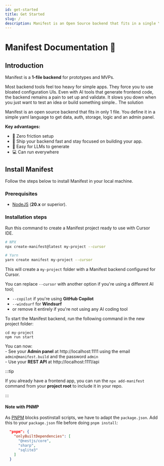 ```yaml
---
id: get-started
title: Get Started
slug: /
description: Manifest is an Open Source backend that fits in a single YAML file. Easy to edit, validate and version for humans and LLMs.
---
```


# Manifest Documentation 👋

## Introduction

Manifest is a **1-file backend** for prototypes and MVPs.

Most backend tools feel too heavy for simple apps. They force you to use bloated configuration UIs. Even with AI tools that generate frontend code, the backend remains a pain to set up and validate. It slows you down when you just want to test an idea or build something simple..
The solution

Manifest is an open source backend that fits in only 1 file. You define it in a simple yaml language to get data, auth, storage, logic and an admin panel.

**Key advantages:**

- 🧠 Zero friction setup
- 🚀 Ship your backend fast and stay focused on building your app. 
- 🤖 Easy for LLMs to generate
- 💻 Can run everywhere

## Install Manifest

Follow the steps below to install Manifest in your local machine.

### Prerequisites

- [NodeJS](https://nodejs.org/en/) (**20.x** or superior).

### Installation steps

Run this command to create a Manifest project ready to use with Cursor IDE.

```bash
# NPX
npx create-manifest@latest my-project --cursor

# Yarn
yarn create manifest my-project --cursor
```

This will create a `my-project` folder with a Manifest backend configured for Cursor.

You can replace `--cursor` with another option if you're using a different AI tool;

- `--copilot` if you're using **GitHub Copilot**
- `--windsurf` for **Windsurf**
- or remove it entirely if you're not using any AI coding tool

To start the Manifest backend, run the following command in the new project folder:

```
cd my-project
npm run start
```

You can now:
<br/> - See your **Admin panel** at http://localhost:1111 using the email `admin@manifest.build` and the password `admin`
<br/> - Use your **REST API** at http://localhost:1111/api

:::tip

If you already have a frontend app, you can run the `npx add-manifest` command from your **project root** to include it in your repo.

:::

#### Note with PNMP

As [PNPM](https://pnpm.io/fr/) blocks postinstall scripts, we have to adapt the `package.json`. Add this to your `package.json` file before doing `pnpm install`:

```json
  "pnpm": {
    "onlyBuiltDependencies": [
      "@nestjs/core",
      "sharp",
      "sqlite3"
    ]
  }
```
